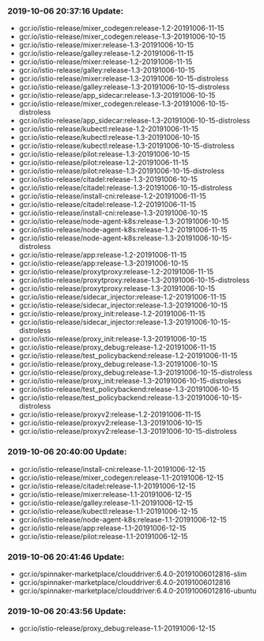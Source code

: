 ### 2019-10-06 20:37:16 Update:

- gcr.io/istio-release/mixer_codegen:release-1.2-20191006-11-15
- gcr.io/istio-release/mixer_codegen:release-1.3-20191006-10-15
- gcr.io/istio-release/mixer:release-1.3-20191006-10-15
- gcr.io/istio-release/galley:release-1.2-20191006-11-15
- gcr.io/istio-release/mixer:release-1.2-20191006-11-15
- gcr.io/istio-release/galley:release-1.3-20191006-10-15
- gcr.io/istio-release/mixer:release-1.3-20191006-10-15-distroless
- gcr.io/istio-release/galley:release-1.3-20191006-10-15-distroless
- gcr.io/istio-release/app_sidecar:release-1.3-20191006-10-15
- gcr.io/istio-release/mixer_codegen:release-1.3-20191006-10-15-distroless
- gcr.io/istio-release/app_sidecar:release-1.3-20191006-10-15-distroless
- gcr.io/istio-release/kubectl:release-1.2-20191006-11-15
- gcr.io/istio-release/kubectl:release-1.3-20191006-10-15
- gcr.io/istio-release/kubectl:release-1.3-20191006-10-15-distroless
- gcr.io/istio-release/pilot:release-1.3-20191006-10-15
- gcr.io/istio-release/pilot:release-1.2-20191006-11-15
- gcr.io/istio-release/pilot:release-1.3-20191006-10-15-distroless
- gcr.io/istio-release/citadel:release-1.3-20191006-10-15
- gcr.io/istio-release/citadel:release-1.3-20191006-10-15-distroless
- gcr.io/istio-release/install-cni:release-1.2-20191006-11-15
- gcr.io/istio-release/citadel:release-1.2-20191006-11-15
- gcr.io/istio-release/install-cni:release-1.3-20191006-10-15
- gcr.io/istio-release/node-agent-k8s:release-1.3-20191006-10-15
- gcr.io/istio-release/node-agent-k8s:release-1.2-20191006-11-15
- gcr.io/istio-release/node-agent-k8s:release-1.3-20191006-10-15-distroless
- gcr.io/istio-release/app:release-1.2-20191006-11-15
- gcr.io/istio-release/app:release-1.3-20191006-10-15
- gcr.io/istio-release/proxytproxy:release-1.2-20191006-11-15
- gcr.io/istio-release/proxytproxy:release-1.3-20191006-10-15-distroless
- gcr.io/istio-release/proxytproxy:release-1.3-20191006-10-15
- gcr.io/istio-release/sidecar_injector:release-1.2-20191006-11-15
- gcr.io/istio-release/sidecar_injector:release-1.3-20191006-10-15
- gcr.io/istio-release/proxy_init:release-1.2-20191006-11-15
- gcr.io/istio-release/sidecar_injector:release-1.3-20191006-10-15-distroless
- gcr.io/istio-release/proxy_init:release-1.3-20191006-10-15
- gcr.io/istio-release/proxy_debug:release-1.2-20191006-11-15
- gcr.io/istio-release/test_policybackend:release-1.2-20191006-11-15
- gcr.io/istio-release/proxy_debug:release-1.3-20191006-10-15
- gcr.io/istio-release/proxy_debug:release-1.3-20191006-10-15-distroless
- gcr.io/istio-release/proxy_init:release-1.3-20191006-10-15-distroless
- gcr.io/istio-release/test_policybackend:release-1.3-20191006-10-15
- gcr.io/istio-release/test_policybackend:release-1.3-20191006-10-15-distroless
- gcr.io/istio-release/proxyv2:release-1.2-20191006-11-15
- gcr.io/istio-release/proxyv2:release-1.3-20191006-10-15
- gcr.io/istio-release/proxyv2:release-1.3-20191006-10-15-distroless
### 2019-10-06 20:40:00 Update:

- gcr.io/istio-release/install-cni:release-1.1-20191006-12-15
- gcr.io/istio-release/mixer_codegen:release-1.1-20191006-12-15
- gcr.io/istio-release/citadel:release-1.1-20191006-12-15
- gcr.io/istio-release/mixer:release-1.1-20191006-12-15
- gcr.io/istio-release/galley:release-1.1-20191006-12-15
- gcr.io/istio-release/kubectl:release-1.1-20191006-12-15
- gcr.io/istio-release/node-agent-k8s:release-1.1-20191006-12-15
- gcr.io/istio-release/app:release-1.1-20191006-12-15
- gcr.io/istio-release/pilot:release-1.1-20191006-12-15
### 2019-10-06 20:41:46 Update:

- gcr.io/spinnaker-marketplace/clouddriver:6.4.0-20191006012816-slim
- gcr.io/spinnaker-marketplace/clouddriver:6.4.0-20191006012816
- gcr.io/spinnaker-marketplace/clouddriver:6.4.0-20191006012816-ubuntu
### 2019-10-06 20:43:56 Update:

- gcr.io/istio-release/proxy_debug:release-1.1-20191006-12-15
